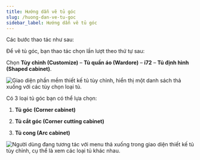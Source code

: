 ```yaml
---
title: Hướng dẫn vẽ tủ góc
slug: /huong-dan-ve-tu-goc
sidebar_label: Hướng dẫn vẽ tủ góc
---
```


Các bước thao tác như sau:

Để vẽ tủ góc, bạn thao tác chọn lần lượt theo thứ tự sau:

Chọn **Tùy chỉnh (Customize)** – **Tủ quần áo (Wardore)** – **i72** – **Tủ định hình (Shaped cabinet)**.

![Giao diện phần mềm thiết kế tủ tùy chỉnh, hiển thị một danh sách thả xuống với các tùy chọn loại tủ.](https://storage.googleapis.com/jegavn_kb/image_jegavn/301.2.jpg)

Có 3 loại tủ góc bạn có thể lựa chọn:

1. **Tủ góc (Corner cabinet)**

2. **Tủ cắt góc (Corner cutting cabinet)**

3. **Tủ cong (Arc cabinet)**

![Người dùng đang tương tác với menu thả xuống trong giao diện thiết kế tủ tùy chỉnh, cụ thể là xem các loại tủ khác nhau.](https://storage.googleapis.com/jegavn_kb/image_jegavn/301.3.jpg)